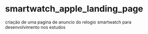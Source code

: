 # smartwatch_apple_landing_page
 criação de uma pagina de anuncio do relogio smartwatch para desenvolvimento nos estudos

